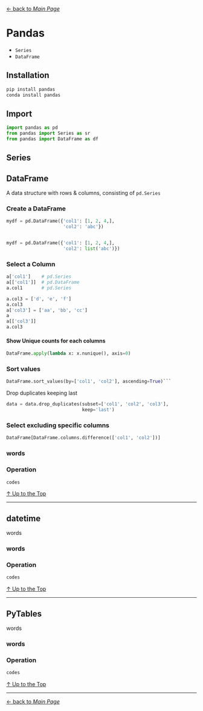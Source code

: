 [← back to *Main Page*](https://github.com/dawkiny/Python3/blob/master/PythonDataManipulation.md)


# Pandas

* ```Series```  
* ```DataFrame```  

## Installation
```sh
pip install pandas
conda install pandas
```

## Import
```python
import pandas as pd
from pandas import Series as sr
from pandas import DataFrame as df
```

## Series




## DataFrame

A data structure with rows & columns, consisting of `pd.Series`

### Create a DataFrame

```python
mydf = pd.DataFrame({'col1': [1, 2, 4,],
                     'col2': 'abc'})


mydf = pd.DataFrame({'col1': [1, 2, 4,],
                     'col2': list('abc')})
```


### Select a Column
```py
a['col1']    # pd.Series
a[['col1']]  # pd.DataFrame
a.col1       # pd.Series

a.col3 = ['d', 'e', 'f']
a.col3
a['col3'] = ['aa', 'bb', 'cc']
a
a[['col3']]
a.col3
```

#### Show Unique counts for each columns
```python
DataFrame.apply(lambda x: x.nunique(), axis=0)
```

### Sort values

```python
DataFrame.sort_values(by=['col1', 'col2'], ascending=True)```
```

Drop duplicates keeping last
```py
data = data.drop_duplicates(subset=['col1', 'col2', 'col3'],
                            keep='last')
```

### Select excluding specific columns

```py
DataFrame[DataFrame.columns.difference(['col1', 'col2'])]
```

### words

### Operation
 
```python
codes
```



[↑ Up to the Top](#python-data-manipulation)

---
## datetime
words

### words

### Operation
 
```python
codes
```



[↑ Up to the Top](#python-data-manipulation)

---
## PyTables
words

### words

### Operation
 
```python
codes
```



[↑ Up to the Top](#python-data-manipulation)





---
[← back to *Main Page*](https://github.com/dawkiny/Python3/blob/master/PythonProgramming.md)
